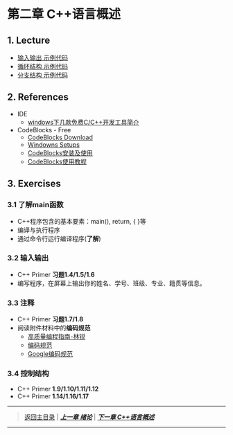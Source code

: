 # 第二章 C++语言概述
## 1. Lecture
- [输入输出 示例代码](..\04.Code\Ch2\io.md)
- [循环结构 示例代码](..\04.Code\Ch2\loop.md)
- [分支结构 示例代码](..\04.Code\Ch2\if.md)

## 2. References
- IDE
  - [windows下几款免费C/C++开发工具简介](http://www.cnblogs.com/xusw/p/3617572.html)
- CodeBlocks - Free
  - [CodeBlocks Download](http://www.codeblocks.org/downloads/binaries)		
  - [Windowns Setups](http://sourceforge.net/projects/codeblocks/files/Binaries/16.01/Windows/codeblocks-16.01mingw-nosetup.zip)
  - [CodeBlocks安装及使用](http://blog.csdn.net/wang1127502020/article/details/50008973)
  - [CodeBlocks使用教程](http://download.csdn.net/download/l81372500/10001537)

## 3. Exercises
### 3.1 了解main函数
- C++程序包含的基本要素：main(), return, { }等
- 编译与执行程序
- 通过命令行运行编译程序(**了解**)
### 3.2 输入输出
- C++ Primer **习题1.4/1.5/1.6**
- 编写程序，在屏幕上输出你的姓名、学号、班级、专业、籍贯等信息。
### 3.3 注释
- C++ Primer **习题1.7/1.8**
- 阅读附件材料中的**编码规范**
  - [高质量编程指南-林锐](./Reference/%E7%BC%96%E7%A0%81%E8%A7%84%E8%8C%83/%E6%9E%97%E9%94%90%E3%80%8A%E9%AB%98%E8%B4%A8%E9%87%8FC%2B%2B%E7%BC%96%E7%A8%8B%E6%8C%87%E5%8D%97%E3%80%8B.pdf)
  - [编码规范](./Reference/%E7%BC%96%E7%A0%81%E8%A7%84%E8%8C%83/C%2B%2B%E7%BC%96%E7%A0%81%E8%A7%84%E8%8C%83-CSDN.pdf)
  - [Google编码规范](./Reference/%E7%BC%96%E7%A0%81%E8%A7%84%E8%8C%83/Google-C%2B%2B%E7%BC%96%E7%A0%81%E8%A7%84%E8%8C%83%E4%B8%AD%E6%96%87%E7%89%88.pdf)  

### 3.4 控制结构
- C++ Primer **1.9/1.10/1.11/1.12**
- C++ Primer **1.14/1.16/1.17**

---
> [返回主目录](https://cugwhp.github.io/OOPCPP/) | [***上一章 绪论***](./Ch1_Introduction.md) | [***下一章 C++语言概述***](./Ch3_C++Basic.md) 
---
